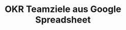 ---
layout: article
title: OKR Teamziele aus Google Spreadsheet
description: 
  - Bei der englischen Bezeichnung OKR handelt es sich um eine Management Methode, um die Ziele eines jeden einzelnen Mitarbeiters mit denen des Unternehmens zu verbinden. Diese Vorlage bietet die Möglichkeit, bis zu 4 Objekte (Objectives) und je 3 Schlüsselresultate (Key Results) anzeigen zu lassen. Hierfür werden die jeweiligen Daten aus einem Google Spreadsheet geladen, sodass Sie die Datenquelle einfach ersetzen und für Ihre Bedürfnisse anpassen können.
lang: de
weight: 1000
isDraft: false
ref: OKR_Board
category:
  - Lean Management
  - KPI
  - OKR
image: OKR_Board_DE.png
download: OKR_Board_DE.pbmx
overview_description:
overview_benefits:
overview_data_sources:
---